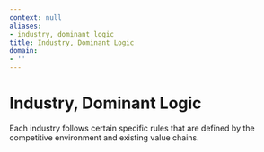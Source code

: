 ```yaml
---
context: null
aliases:
- industry, dominant logic
title: Industry, Dominant Logic
domain:
- ''
---
```


# Industry, Dominant Logic

Each industry follows certain specific rules that are defined by the competitive environment and existing value chains.
